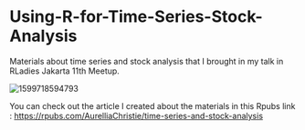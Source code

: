 # Using-R-for-Time-Series-Stock-Analysis
Materials about time series and stock analysis that I brought in my talk in RLadies Jakarta 11th Meetup.

![1599718594793](https://user-images.githubusercontent.com/69672839/124424285-fdeb0880-dd90-11eb-981e-2db41a08a130.jpg)

You can check out the article I created about the materials in this Rpubs link : https://rpubs.com/AurelliaChristie/time-series-and-stock-analysis
